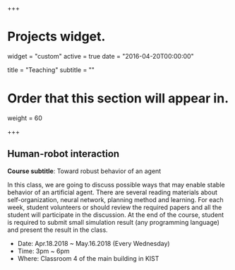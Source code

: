 +++
# Projects widget.
widget = "custom"
active = true
date = "2016-04-20T00:00:00"

title = "Teaching"
subtitle = ""

# Order that this section will appear in.
weight = 60

+++
## Human-robot interaction

**Course subtitle**: Toward robust behavior of an agent

In this class, we are going to discuss possible ways that may enable stable behavior of an artificial agent. There are several reading materials about self-organization, neural network, planning method and learning. For each week, student volunteers or should review the required papers and all the student will participate in the discussion. At the end of the course, student is required to submit small simulation result (any programming language) and present the result in the class.

- Date: Apr.18.2018 ~ May.16.2018 (Every Wednesday)
- Time: 3pm ~ 6pm
- Where: Classroom 4 of the main building in KIST
